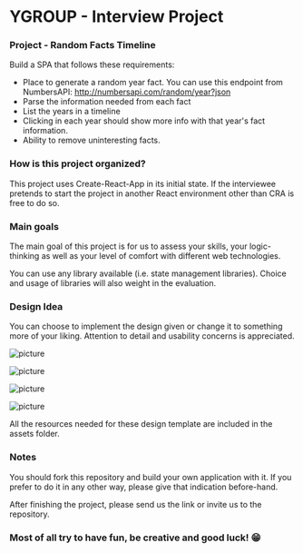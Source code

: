 
# YGROUP - Interview Project

### Project - Random Facts Timeline

Build a SPA that follows these requirements: 
 * Place to generate a random year fact. You can use this endpoint from NumbersAPI: http://numbersapi.com/random/year?json
 * Parse the information needed from each fact
 * List the years in a timeline
 * Clicking in each year should show more info with that year's fact information.
 * Ability to remove uninteresting facts.
 
### How is this project organized?
This project uses Create-React-App in its initial state. If the interviewee pretends to start the project in another React environment other than CRA is free to do so.

### Main goals
The main goal of this project is for us to assess your skills, your logic-thinking as well as your level of comfort with different web technologies. 

You can use any library available (i.e. state management libraries). Choice and usage of libraries will also weight in the evaluation.
 
### Design Idea

You can choose to implement the design given or change it to something more of your liking. Attention to detail and usability concerns is appreciated.

![picture](https://img.techpowerup.org/201103/macbook-pro-5.png)

![picture](https://img.techpowerup.org/201103/macbook-pro-2.png)

![picture](https://img.techpowerup.org/201103/macbook-pro-3.png)

![picture](https://img.techpowerup.org/201103/macbook-pro-8.png)

All the resources needed for these design template are included in the assets folder.

### Notes

You should fork this repository and build your own application with it. If you prefer to do it in any other way, please give that indication before-hand.

After finishing the project, please send us the link or invite us to the repository.


### Most of all try to have fun, be creative and good luck! 😁 
